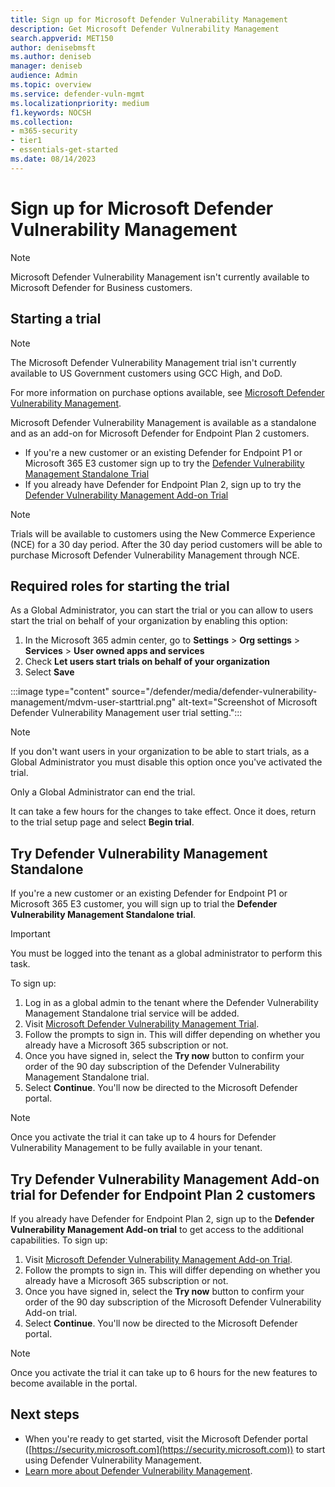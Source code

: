 ```yaml
---
title: Sign up for Microsoft Defender Vulnerability Management
description: Get Microsoft Defender Vulnerability Management
search.appverid: MET150
author: denisebmsft
ms.author: deniseb
manager: deniseb
audience: Admin
ms.topic: overview
ms.service: defender-vuln-mgmt
ms.localizationpriority: medium
f1.keywords: NOCSH
ms.collection:
- m365-security
- tier1
- essentials-get-started
ms.date: 08/14/2023
---
```


# Sign up for Microsoft Defender Vulnerability Management

> [!NOTE]
> Microsoft Defender Vulnerability Management isn't currently available to Microsoft Defender for Business customers.

## Starting a trial

> [!NOTE]
> The Microsoft Defender Vulnerability Management trial isn't currently available to US Government customers using GCC High, and DoD.
> 
> For more information on purchase options available, see [Microsoft Defender Vulnerability Management](https://www.microsoft.com/security/business/threat-protection/microsoft-defender-vulnerability-management-pricing?msockid=17c438e9b0b8628c22d52cd3b1c763eb).

Microsoft Defender Vulnerability Management is available as a standalone and as an add-on for Microsoft Defender for Endpoint Plan 2 customers.

- If you're a new customer or an existing Defender for Endpoint P1 or Microsoft 365 E3 customer sign up to try the [Defender Vulnerability Management Standalone Trial](#try-defender-vulnerability-management-standalone)
- If you already have Defender for Endpoint Plan 2, sign up to try the [Defender Vulnerability Management Add-on Trial](#try-defender-vulnerability-management-add-on-trial-for-defender-for-endpoint-plan-2-customers)

> [!NOTE]
> Trials will be available to customers using the New Commerce Experience (NCE) for a 30 day period. After the 30 day period customers will be able to purchase Microsoft Defender Vulnerability Management through NCE.


## Required roles for starting the trial

As a Global Administrator, you can start the trial or you can allow to users start the trial on behalf of your organization by enabling this option:

1. In the Microsoft 365 admin center, go to **Settings** > **Org settings** > **Services** > **User owned apps and services**
2. Check **Let users start trials on behalf of your organization**
3. Select **Save**

:::image type="content" source="/defender/media/defender-vulnerability-management/mdvm-user-starttrial.png" alt-text="Screenshot of Microsoft Defender Vulnerability Management user trial setting.":::

> [!NOTE]
> If you don't want users in your organization to be able to start trials, as a Global Administrator you must disable this option once you've activated the trial.
>
> Only a Global Administrator can end the trial.

It can take a few hours for the changes to take effect. Once it does, return to the trial setup page and select **Begin trial**.

## Try Defender Vulnerability Management Standalone

If you're a new customer or an existing Defender for Endpoint P1 or Microsoft 365 E3 customer, you will sign up to trial the **Defender Vulnerability Management Standalone trial**.

> [!IMPORTANT]
> You must be logged into the tenant as a global administrator to perform this task.

To sign up:

1. Log in as a global admin to the tenant where the Defender Vulnerability Management Standalone trial service will be added.
2. Visit [Microsoft Defender Vulnerability Management Trial](https://aka.ms/MdvmStandaloneStartTrial).
3. Follow the prompts to sign in. This will differ depending on whether you already have a Microsoft 365 subscription or not.
4. Once you have signed in, select the **Try now** button to confirm your order of the 90 day subscription of the Defender Vulnerability Management Standalone trial.
5. Select **Continue**. You'll now be directed to the Microsoft Defender portal.

> [!NOTE]
> Once you activate the trial it can take up to 4 hours for Defender Vulnerability Management to be fully available in your tenant.

## Try Defender Vulnerability Management Add-on trial for Defender for Endpoint Plan 2 customers

If you already have Defender for Endpoint Plan 2, sign up to the **Defender Vulnerability Management Add-on trial** to get access to the additional capabilities. To sign up:

1. Visit [Microsoft Defender Vulnerability Management Add-on Trial](https://aka.ms/MdvmAddonStartTrial).
2. Follow the prompts to sign in. This will differ depending on whether you already have a Microsoft 365 subscription or not.
3. Once you have signed in, select the **Try now** button to confirm your order of the 90 day subscription of the Microsoft Defender Vulnerability Add-on trial.
4. Select **Continue**. You'll now be directed to the Microsoft Defender portal.

> [!NOTE]
> Once you activate the trial it can take up to 6 hours for the new features to become available in the portal.

## Next steps

- When you're ready to get started, visit the Microsoft Defender portal ([https://security.microsoft.com](https://security.microsoft.com)) to start using Defender Vulnerability Management.
- [Learn more about Defender Vulnerability Management](defender-vulnerability-management.md).
